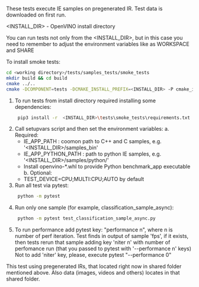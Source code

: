These tests execute IE samples on pregenerated IR. Test data is downloaded on first run.

<INSTALL_DIR> - OpenVINO install directory

You can run tests not only from the <INSTALL_DIR>, but in this case you need to remember to adjust the environment variables like as WORKSPACE and SHARE

To install smoke tests:
``` bash
cd <working directory>/tests/samples_tests/smoke_tests
mkdir build && cd build
cmake ../..
cmake -DCOMPONENT=tests -DCMAKE_INSTALL_PREFIX=<INSTALL_DIR> -P cmake_install.cmake
```
1. To run tests from install directory required installing some dependencies:
   ``` bash
    pip3 install -r  <INSTALL_DIR>\tests\smoke_tests\requirements.txt
   ```
2. Call setupvars script and then set the environment variables:
a. Required:
    - IE_APP_PATH : coomon path to C++ and C samples, e.g. '<INSTALL_DIR>/samples_bin'
    - IE_APP_PYTHON_PATH : path to python IE samples, e.g. '<INSTALL_DIR>/samples/python/'
    - Install openvino-*.whl to provide Python benchmark_app executable
b. Optional:
    - TEST_DEVICE=CPU;MULTI:CPU;AUTO by default
4. Run all test via pytest:
   ``` bash
    python -m pytest
   ```
5. Run only one sample (for example, classification_sample_async):
   ``` bash
    python -m pytest test_classification_sample_async.py
   ```
6. To run performance add pytest key: "performance n", where n is number of perf iteration.
   Test finds in output of sample 'fps', if it exists,
   then tests rerun that sample adding key 'niter n' with number of perfomance run (that you passed to pytest with '--performance n' keys)
   Not to add 'niter' key, please, execute pytest "--performance 0"

This test using pregenerated IRs, that located right now in shared folder mentioned above. Also data (images, videos and others) locates in that shared folder.
